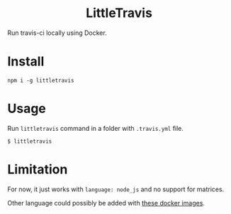 <h1 align="center">LittleTravis</h1>
Run travis-ci locally using Docker.

# Install
```
npm i -g littletravis
```

# Usage
Run `littletravis` command in a folder with `.travis.yml` file.
```
$ littletravis
```

# Limitation
For now, it just works with `language: node_js` and no support for matrices.

Other language could possibly be added with [these docker images](https://docs.travis-ci.com/user/common-build-problems/#running-a-container-based-docker-image-locally).